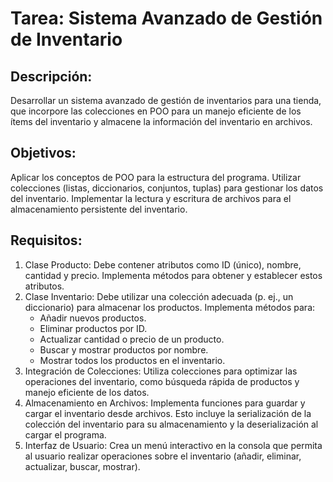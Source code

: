 # Tarea: Sistema Avanzado de Gestión de Inventario
## Descripción:
Desarrollar un sistema avanzado de gestión de inventarios para una tienda, que incorpore las colecciones en POO para un manejo eficiente de los ítems del inventario y almacene la información del inventario en archivos.

## Objetivos:
Aplicar los conceptos de POO para la estructura del programa.
Utilizar colecciones (listas, diccionarios, conjuntos, tuplas) para gestionar los datos del inventario.
Implementar la lectura y escritura de archivos para el almacenamiento persistente del inventario.

## Requisitos:
1. Clase Producto: Debe contener atributos como ID (único), nombre, cantidad y precio. Implementa métodos para obtener y establecer estos atributos.
2. Clase Inventario: Debe utilizar una colección adecuada (p. ej., un diccionario) para almacenar los productos. Implementa métodos para:
   * Añadir nuevos productos.
   * Eliminar productos por ID.
   * Actualizar cantidad o precio de un producto.
   * Buscar y mostrar productos por nombre.
   * Mostrar todos los productos en el inventario.
3. Integración de Colecciones: Utiliza colecciones para optimizar las operaciones del inventario, como búsqueda rápida de productos y manejo eficiente de los datos.
4. Almacenamiento en Archivos: Implementa funciones para guardar y cargar el inventario desde archivos. Esto incluye la serialización de la colección del inventario para su almacenamiento y la deserialización al cargar el programa.
5. Interfaz de Usuario: Crea un menú interactivo en la consola que permita al usuario realizar operaciones sobre el inventario (añadir, eliminar, actualizar, buscar, mostrar).
